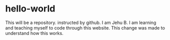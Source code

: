 # hello-world
This will be a repository. instructed by github.
I am Jehu B. I am learning and teaching myself to code through this website. 
This change was made to understand how this works.
